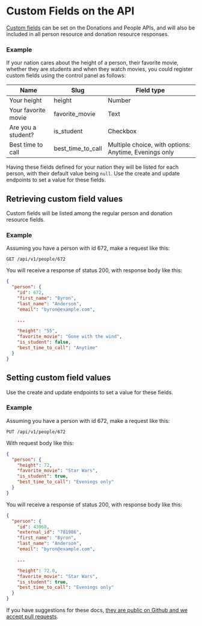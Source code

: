 Custom Fields on the API
========================

[Custom fields](http://nationbuilder.com/custom_fields) can be set on the Donations and People APIs, and will also be included in all person resource and donation resource responses.

### Example

If your nation cares about the height of a person, their favorite movie, whether they are students and when they watch movies, you could register custom fields using the control panel as follows:

Name                | Slug              | Field type
--------------------|-------------------|-----------
Your height         | height            | Number
Your favorite movie | favorite_movie    | Text
Are you a student?  | is_student        | Checkbox
Best time to call   | best\_time\_to_call | Multiple choice, with options: Anytime, Evenings only

Having these fields defined for your nation they will be listed for each person, with their default value being `null`. Use the create and update endpoints to set a value for these fields.


Retrieving custom field values
------------------------------

Custom fields will be listed among the regular person and donation resource fields.

### Example

Assuming you have a person with id 672, make a request like this:

```
GET /api/v1/people/672
```

You will receive a response of status 200, with response body like this:

```json
{
  "person": {
    "id": 672,
    "first_name": "Byron",
    "last_name": "Anderson",
    "email": "byron@example.com",

    ...

    "height": "55",
    "favorite_movie": "Gone with the wind",
    "is_student": false,
    "best_time_to_call": "Anytime"
  }
}
```


Setting custom field values
---------------------------

Use the create and update endpoints to set a value for these fields.

### Example

Assuming you have a person with id 672, make a request like this:

```
PUT /api/v1/people/672
```

With request body like this:

```json
{
  "person": {
    "height": 72,
    "favorite_movie": "Star Wars",
    "is_student": true,
    "best_time_to_call": "Evenings only"
  }
}
```

You will receive a response of status 200, with response body like this:


```json
{
  "person": {
    "id": 43968,
    "external_id": "781986",
    "first_name": "Byron",
    "last_name": "Anderson",
    "email": "byron@example.com",

    ...

    "height": 72.0,
    "favorite_movie": "Star Wars",
    "is_student": true,
    "best_time_to_call": "Evenings only"
  }
}
```


If you have suggestions for these docs, [they are public on Github and we accept pull requests](https://github.com/3dna/api_docs/blob/master/doc/people_api.md).
